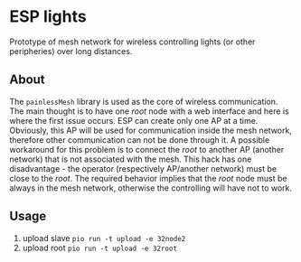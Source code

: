 # ESP lights

Prototype of mesh network for wireless controlling lights (or other peripheries) over long distances.

## About

The `painlessMesh` library is used as the core of wireless communication. The main thought is to have one *root* node with a
web interface and here is where the first issue occurs. ESP can create only one AP at a time. Obviously, this AP will be
used for communication inside the mesh network, therefore other communication can not be done through it. A possible
workaround for this problem is to connect the *root* to another AP (another network) that is not associated with the mesh.
This hack has one disadvantage - the operator (respectively AP/another network) must be close to the *root*. The required
behavior implies that the *root* node must be always in the mesh network, otherwise the controlling will have not to work.

## Usage

1. upload slave `pio run -t upload -e 32node2`
2. upload root `pio run -t upload -e 32root`

